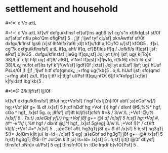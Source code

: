 # settlement and household

#=!=! d'Vo a:tL 

#=!=! d'Vo a:tL
kf]v/f dxfgu/kflnsf ef}uf]lns agfj6 tyf cg's"n xfjfkfgLsf sf/0f a;f]af;sf nflu pko'Qm
dflgPsf] 5 . ;]jf ;'ljwf tyf cj;/sf] pknAwtfsf sf/0f dxfgu/kflnsf lgs6 /x]sf lhNnfx?af6
;d]t kf]v/fdf a;fO;/fO u/]sf] kfOG5 . ;f]xL cg'?k dxfgu/kflnsfsf] a:tL If]q, ahf/ If]q,
cf}Bf]lus If]q / Jofkfl/s If]qsf] ljsf; ePsf] b]lvG5 .
dxfgu/kflnsfsf ljleGg If]qx¿sf] Jojl:yt tj/n] ljsf; ug{ k|To]s 38]/Ldf cfjt hfjt ug{
df]6/ af6f], v'Nnf If]qsf] k|fjwfg, rf/kf6] cfsf/ ldn]sf 38]/Lx¿ nufot ef}lts tyf k"jf{wf/sf]
lgdf{0f ;lxtsf] Jojl:yt a:tLsf] ljsf; ug{ hUuf PsLs/0f jf ;]jf ;'ljwf h:tf sfo{qmdx¿
;+rfng ug{'kb{5 . o;/L hUuf ljsf; sfo{qmd ;+rfng ubf{ zx/L If]q lj:tf/ k|:tfjgf ul/Psf
If]qx¿nfO{ 6]jf k'¥ofpg] lx;fjn] k|fyldstf lbg'kb{5 .

#=!=@ 3/kl/jf/sf] ljj/0f

kf]v/f dxfgu/kflnsfsf] j8fut hg;+Vofsf] t'ngfTds ljZn]if0f ubf{ ;a}eGbf w]/} hg;+Vof j8f g+
!& df /x]sf] 5 h;df hDdf hg;+Vof $^,))% dWo]-k'?if @@,&$) hgf / dlxnf @$,%%* hgf,
cGo ^ hgf_ /x]sf 5g\. o; j8fsf] cf}ift kl/jf/sf]cfsf/ #=& / 3/w'/L ;+Vof !@,*!% /x]sf] 5 .
To:t} ;a}eGbf yf]/} hg;+Vof j8f g+= @) df /x]sf] 5 h;sf] hg;+Vof #,(#^ -k'?if !,*%# hgf /
dlxnf @,)^! hgf_ /x]sf 5g\eg] 3/w'/L ;+Vof !)(^ / cf}ift kl/jf/ ;+Vof #=^ /x]sf] 5 . ;a}eGbf
a9L hg3gTj j8f g+ $ df /x]sf] 5 h;sf] hg3gTj $((* JolQm k|lt ju{ ls=ld= /x]sf] 5 eg]
;a}eGbf sd hg3gTj j8f g+= @# /x]sf] 5 h;sf] hg3gTj @$=(!^ JolQm k|lt ju{ ls=ld= /x]sf]
5 . h;sf] lj:t[t ljj/0f dflysf] tflnsfdf pNn]v ul/Psf] 5 eg] tflnsfnfO{ tn :tDe lrqdf
b]vfO{Psf] 5 .

